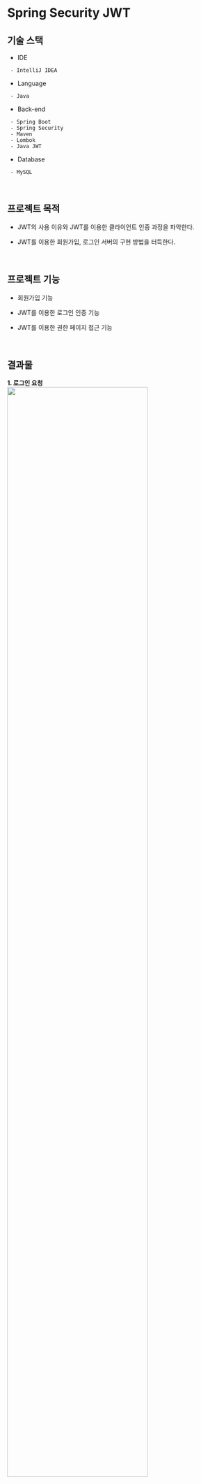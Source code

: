 # Spring Security JWT

## 기술 스택
* IDE
```
 - IntelliJ IDEA
```
* Language
```
 - Java
```
* Back-end
```
 - Spring Boot
 - Spring Security
 - Maven
 - Lombok
 - Java JWT
```
* Database
```
 - MySQL
```
</br>

## 프로젝트 목적
* JWT의 사용 이유와 JWT를 이용한 클라이언트 인증 과정을 파악한다.

* JWT를 이용한 회원가입, 로그인 서버의 구현 방법을 터득한다.
</br>


## 프로젝트 기능
* 회원가입 기능

* JWT를 이용한 로그인 인증 기능

* JWT를 이용한 권한 페이지 접근 기능
</br>

## 결과물
**1. 로그인 요청**   
<img src="https://user-images.githubusercontent.com/61148914/136912444-0e6589b0-a1ab-4912-950d-ee2b4fa2b8b5.png" width="80%">
</br>

**2. JWT 응답**   
<img src="https://user-images.githubusercontent.com/61148914/136912808-2afde305-ddb8-4af3-80b0-668d123cb487.png" width="80%">
</br>

**3. 권한 페이지 접근**   
<img src="https://user-images.githubusercontent.com/61148914/136912975-41971bc9-1641-4eac-87f5-4090918b98c3.png" width="80%">
</br>
</br>

## 링크
* Tistory : https://qlsdud0604.tistory.com/53
